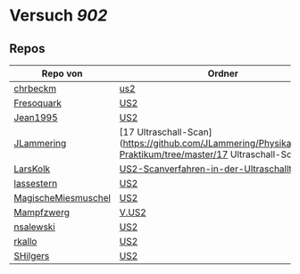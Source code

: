 # Versuch *902*

## Repos

|                     Repo von                     |                                                                       Ordner                                                                        |                                                                            PDFs                                                                             |
|--------------------------------------------------|-----------------------------------------------------------------------------------------------------------------------------------------------------|-------------------------------------------------------------------------------------------------------------------------------------------------------------|
|[chrbeckm](../repo/chrbeckm)                      |[us2](https://github.com/chrbeckm/anfaenger-praktikum/tree/master/us2)                                                                               |–                                                                                                                                                            |
|[Fresoquark](../repo/Fresoquark)                  |[US2](https://github.com/Fresoquark/Anfaengerpraktikum/tree/master/US2)                                                                              |–                                                                                                                                                            |
|[Jean1995](../repo/Jean1995)                      |[US2](https://github.com/Jean1995/Praktikum/tree/master/US2)                                                                                         |–                                                                                                                                                            |
|[JLammering](../repo/JLammering)                  |[17 Ultraschall-Scan](https://github.com/JLammering/Physikalisches-Praktikum/tree/master/17 Ultraschall-Scan)                                        |–                                                                                                                                                            |
|[LarsKolk](../repo/LarsKolk)                      |[US2-Scanverfahren-in-der-Ultraschalltechnik](https://github.com/LarsKolk/Anfaengerpraktikum/tree/master/US2-Scanverfahren-in-der-Ultraschalltechnik)|[main.pdf](https://docs.google.com/viewer?url=https://github.com/LarsKolk/Anfaengerpraktikum/raw/master/US2-Scanverfahren-in-der-Ultraschalltechnik/main.pdf)|
|[lassestern](../repo/lassestern)                  |[US2](https://github.com/lassestern/praktikum-david-lasse/tree/master/US2)                                                                           |–                                                                                                                                                            |
|[MagischeMiesmuschel](../repo/MagischeMiesmuschel)|[US2](https://github.com/MagischeMiesmuschel/AnfaengerPraktikum/tree/master/US2)                                                                     |–                                                                                                                                                            |
|[Mampfzwerg](../repo/Mampfzwerg)                  |[V.US2](https://github.com/Mampfzwerg/Praktikum/tree/master/V.US2)                                                                                   |[main.pdf](https://docs.google.com/viewer?url=https://github.com/Mampfzwerg/Praktikum/raw/master/V.US2/latex-template/main.pdf)                              |
|[nsalewski](../repo/nsalewski)                    |[US2](https://github.com/nsalewski/laboratory/tree/master/US2)                                                                                       |–                                                                                                                                                            |
|[rkallo](../repo/rkallo)                          |[US2](https://github.com/rkallo/APWS1718/tree/master/US2)                                                                                            |[main.pdf](https://docs.google.com/viewer?url=https://github.com/rkallo/APWS1718/raw/master/US2/main.pdf)                                                    |
|[SHilgers](../repo/SHilgers)                      |[US2](https://github.com/SHilgers/Praktikum2/tree/master/US2)                                                                                        |–                                                                                                                                                            |
